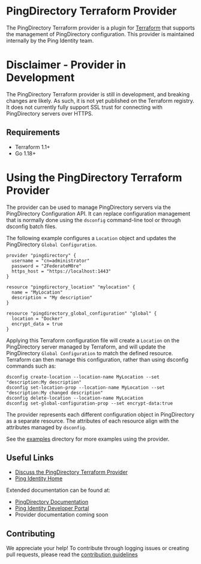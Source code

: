# PingDirectory Terraform Provider

The PingDirectory Terraform provider is a plugin for [Terraform](https://www.terraform.io/) that supports the management of PingDirectory configuration. This provider is maintained internally by the Ping Identity team.

# Disclaimer - Provider in Development

The PingDirectory Terraform provider is still in development, and breaking changes are likely. As such, it is not yet published on the Terraform registry. It does not currently fully support SSL trust for connecting with PingDirectory servers over HTTPS.

## Requirements
* Terraform 1.1+
* Go 1.18+

# Using the PingDirectory Terraform Provider

The provider can be used to manage PingDirectory servers via the PingDirectory Configuration API. It can replace configuration management that is normally done using the `dsconfig` command-line tool or through dsconfig batch files.

The following example configures a `Location` object and updates the PingDirectory `Global Configuration`.

```
provider "pingdirectory" {
  username = "cn=administrator"
  password = "2FederateM0re"
  https_host = "https://localhost:1443"
}

resource "pingdirectory_location" "mylocation" {
  name = "MyLocation"
  description = "My description"
}

resource "pingdirectory_global_configuration" "global" {
  location = "Docker"
  encrypt_data = true
}
```

Applying this Terraform configuration file will create a `Location` on the PingDirectory server managed by Terraform, and will update the PingDirectory `Global Configuration` to match the defined resource. Terraform can then manage this configuration, rather than using dsconfig commands such as:

```
dsconfig create-location --location-name MyLocation --set "description:My description"
dsconfig set-location-prop --location-name MyLocation --set "description:My changed description"
dsconfig delete-location --location-name MyLocation
dsconfig set-global-configuration-prop --set encrypt-data:true
```

The provider represents each different configuration object in PingDirectory as a separate resource. The attributes of each resource align with the attributes managed by `dsconfig`.

See the [examples](examples/) directory for more examples using the provider.

## Useful Links

* [Discuss the PingDirectory Terraform Provider](https://support.pingidentity.com/s/topic/0TO1W000000IF30WAG/pingdevops)
* [Ping Identity Home](https://www.pingidentity.com/en.html)

Extended documentation can be found at:
* [PingDirectory Documentation](https://docs.pingidentity.com/r/en-us/pingdirectory-92/pd_ds_landing_page)
* [Ping Identity Developer Portal](https://developer.pingidentity.com/en.html)
* Provider documentation coming soon

## Contributing

We appreciate your help! To contribute through logging issues or creating pull requests, please read the [contribution guidelines](CONTRIBUTING.md)
